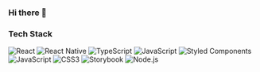 ### Hi there 👋

  <div align=left>
	<h3>Tech Stack</h3>
	
  ![React](https://img.shields.io/badge/React-rgba(0,0,0,0)?style=flat-square&logo=React&logoColor=61DAFB)
  ![React Native](https://img.shields.io/badge/React-rgba(0,0,0,0)?style=flat-square&logo=React&logoColor=61DAFB)
  ![TypeScript](https://img.shields.io/badge/TypeScript-rgba(0,0,0,0)?style=flat-square&logo=TypeScript&logoColor=3178C6)
  ![JavaScript](https://img.shields.io/badge/JavaScript-rgba(0,0,0,0)?style=flat-square&logo=JavaScript&logoColor=F7DF1E)
  ![Styled Components](https://img.shields.io/badge/Styled%20Components-rgba(0,0,0,0)?style=flat-square&logo=Styled%20Components&logoColor=DB7093)
  ![JavaScript](https://img.shields.io/badge/HTML5-rgba(0,0,0,0)?style=flat-square&logo=HTML5&logoColor=E34F26)
  ![CSS3](https://img.shields.io/badge/CSS3-rgba(0,0,0,0)?style=flat-square&logo=CSS3&logoColor=1572B6)
  ![Storybook](https://img.shields.io/badge/Storybook-rgba(0,0,0,0)?style=flat-square&logo=Storybook&logoColor=FF4785)
  ![Node.js](https://img.shields.io/badge/Node.js-rgba(0,0,0,0)?style=flat-square&logo=Node.js&logoColor=339933)
  </div>
